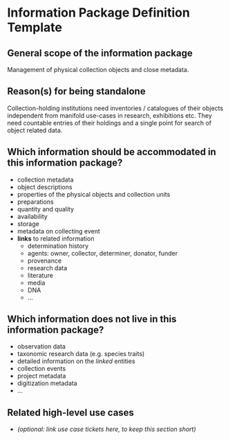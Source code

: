 Information Package Definition Template
=======================

## General scope of the information package
Management of physical collection objects and close metadata.

## Reason(s) for being standalone
Collection-holding institutions need inventories / catalogues of their objects independent from manifold use-cases in research, exhibitions etc. 
They need countable entries of their holdings and a single point for search of object related data.


## Which information should be accommodated in this information package?
* collection metadata
* object descriptions
* properties of the physical objects and collection units
* preparations
* quantity and quality
* availability
* storage
* metadata on collecting event
* __links__ to related information
  * determination history
  * agents: owner, collector, determiner, donator, funder
  * provenance
  * research data
  * literature
  * media
  * DNA
  * ...

## Which information does __not__ live in this information package?
* observation data
* taxonomic research data (e.g. species traits)
* detailed information on the _linked_ entities
* collection events
* project metadata 
* digitization metadata
* ...

## Related high-level use cases
* _(optional: link use case tickets here, to keep this section short)_

